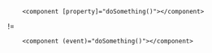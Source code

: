         
        <component [property]="doSomething()"></component>

!=
    
        <component (event)="doSomething()"></component>
